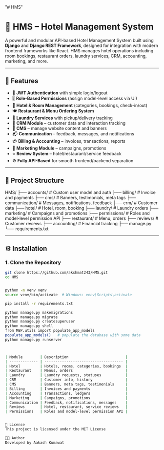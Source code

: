 "# HMS" 
# 🏨 HMS – Hotel Management System

A powerful and modular API-based Hotel Management System built using **Django** and **Django REST Framework**, designed for integration with modern frontend frameworks like React. HMS manages hotel operations including room bookings, restaurant orders, laundry services, CRM, accounting, marketing, and more.

---

## 🚀 Features

- 🔐 **JWT Authentication** with simple login/logout
- 🎚️ **Role-Based Permissions** (assign model-level access via UI)
- 🏨 **Hotel & Room Management** (categories, bookings, check-in/out)
- 🍽️ **Restaurant & Menu Ordering System**
- 🧺 **Laundry Services** with pickup/delivery tracking
- 👥 **CRM Module** – customer data and interaction tracking
- 📝 **CMS** – manage website content and banners
- 📬 **Communication** – feedback, messages, and notifications
- 💳 **Billing & Accounting** – invoices, transactions, reports
- 📣 **Marketing Module** – campaigns, promotions
- ⭐ **Review System** – hotel/restaurant/service feedback
- ⚙️ **Fully API-Based** for smooth frontend/backend separation

---

## 🧱 Project Structure

HMS/
├── accounts/          # Custom user model and auth
├── billing/           # Invoice and payments
├── cms/               # Banners, testimonials, meta tags
├── communication/     # Messages, notifications, feedback
├── crm/               # Customer data
├── hotel/             # Hotel, room, booking
├── laundry/           # Laundry orders
├── marketing/         # Campaigns and promotions
├── permissions/       # Roles and model-level permission API
├── restaurant/        # Menu, orders
├── reviews/           # Customer reviews
├── accounting/        # Financial tracking
├── manage.py
└── requirements.txt



---

## ⚙️ Installation

### 1. Clone the Repository

```bash
git clone https://github.com/akshmat243/HMS.git
cd HMS


python -m venv venv
source venv/bin/activate  # Windows: venv\Scripts\activate

pip install -r requirements.txt

python manage.py makemigrations
python manage.py migrate
python manage.py createsuperuser
python manage.py shell
from MBP.utils import populate_app_models
populate_app_models()   # populate the database with some data
python manage.py runserver



| Module        | Description                          |
| ------------- | ------------------------------------ |
| Hotel         | Hotels, rooms, categories, bookings  |
| Restaurant    | Menus, orders                        |
| Laundry       | Laundry requests, statuses           |
| CRM           | Customer info, history               |
| CMS           | Banners, meta tags, testimonials     |
| Billing       | Invoices and payments                |
| Accounting    | Transactions, ledgers                |
| Marketing     | Campaigns, promotions                |
| Communication | Feedback, notifications, messages    |
| Reviews       | Hotel, restaurant, service reviews   |
| Permissions   | Roles and model-level permission API |


📄 License
This project is licensed under the MIT License

👨‍💻 Author
Developed by Aakash Kumawat